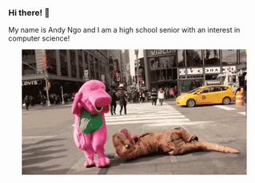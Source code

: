 ### Hi there! 👋

My name is Andy Ngo and I am a high school senior with an interest in computer science!

<p align="center"><img src="LOL.gif"></p>

